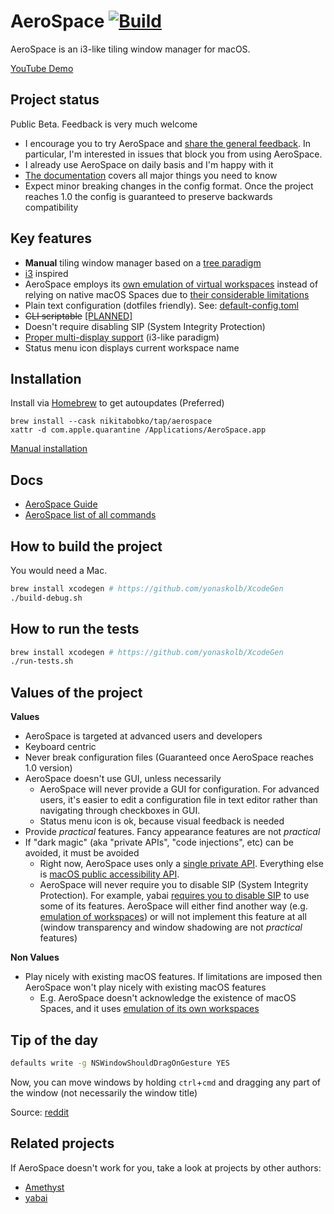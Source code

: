 # AeroSpace [![Build](https://github.com/nikitabobko/AeroSpace/actions/workflows/build.yml/badge.svg?branch=main)](https://github.com/nikitabobko/AeroSpace/actions/workflows/build.yml)

AeroSpace is an i3-like tiling window manager for macOS.

[YouTube Demo](https://www.youtube.com/watch?v=UOl7ErqWbrk)

## Project status

Public Beta. Feedback is very much welcome

- I encourage you to try AeroSpace and [share the general feedback](https://github.com/nikitabobko/AeroSpace/issues/11).
  In particular, I'm interested in issues that block you from using AeroSpace.
- I already use AeroSpace on daily basis and I'm happy with it
- [The documentation](./docs/guide.md) covers all major things you need to know
- Expect minor breaking changes in the config format. Once the project reaches 1.0 the config is guaranteed to preserve backwards
  compatibility

## Key features

- **Manual** tiling window manager based on a [tree paradigm](./docs/guide.md#tree)
- [i3](https://i3wm.org/) inspired
- AeroSpace employs its [own emulation of virtual workspaces](./docs/guide.md#emulation-of-virtual-workspaces) instead of relying
  on native macOS Spaces due to [their considerable limitations](./docs/guide.md#emulation-of-virtual-workspaces)
- Plain text configuration (dotfiles friendly). See: [default-config.toml](./config-examples/default-config.toml)
- ~~CLI scriptable~~ [[PLANNED]](https://github.com/nikitabobko/AeroSpace/issues/3)
- Doesn't require disabling SIP (System Integrity Protection)
- [Proper multi-display support](./docs/guide.md#multiple-displays) (i3-like paradigm)
- Status menu icon displays current workspace name

## Installation

Install via [Homebrew](https://brew.sh/) to get autoupdates (Preferred)
```
brew install --cask nikitabobko/tap/aerospace
xattr -d com.apple.quarantine /Applications/AeroSpace.app
```

[Manual installation](./docs/manual-installation.md)

## Docs

- [AeroSpace Guide](./docs/guide.md)
- [AeroSpace list of all commands](./docs/commands.md)

## How to build the project

You would need a Mac.

```bash
brew install xcodegen # https://github.com/yonaskolb/XcodeGen
./build-debug.sh
```

## How to run the tests

```bash
brew install xcodegen # https://github.com/yonaskolb/XcodeGen
./run-tests.sh
```

## Values of the project

**Values**
- AeroSpace is targeted at advanced users and developers
- Keyboard centric
- Never break configuration files (Guaranteed once AeroSpace reaches 1.0 version)
- AeroSpace doesn't use GUI, unless necessarily
  - AeroSpace will never provide a GUI for configuration. For advanced users, it's easier to edit a configuration file in text
    editor rather than navigating through checkboxes in GUI.
  - Status menu icon is ok, because visual feedback is needed
- Provide _practical_ features. Fancy appearance features are not _practical_
- If "dark magic" (aka "private APIs", "code injections", etc) can be avoided, it must be avoided
  - Right now, AeroSpace uses only a [single private API](./src/Bridged-Header.h). Everything else is [macOS public accessibility
    API](https://developer.apple.com/documentation/applicationservices/axuielement_h).
  - AeroSpace will never require you to disable SIP (System Integrity Protection). For example, yabai [requires you to disable
    SIP](https://github.com/koekeishiya/yabai/issues/1863) to use some of its features. AeroSpace will either find another way
    (e.g. [emulation of workspaces](./docs/guide.md#emulation-of-virtual-workspaces)) or will not implement this feature at all
    (window transparency and window shadowing are not _practical_ features)

**Non Values**
- Play nicely with existing macOS features. If limitations are imposed then AeroSpace won't play nicely with existing macOS
  features
  - E.g. AeroSpace doesn't acknowledge the existence of macOS Spaces, and it uses [emulation of its own
    workspaces](./docs/guide.md#emulation-of-virtual-workspaces)

## Tip of the day

```bash
defaults write -g NSWindowShouldDragOnGesture YES
```

Now, you can move windows by holding `ctrl`+`cmd` and dragging any part of the window (not necessarily the window title)

Source: [reddit](https://www.reddit.com/r/MacOS/comments/k6hiwk/keyboard_modifier_to_simplify_click_drag_of/)

## Related projects

If AeroSpace doesn't work for you, take a look at projects by other authors:
- [Amethyst](https://github.com/ianyh/Amethyst)
- [yabai](https://github.com/koekeishiya/yabai)
